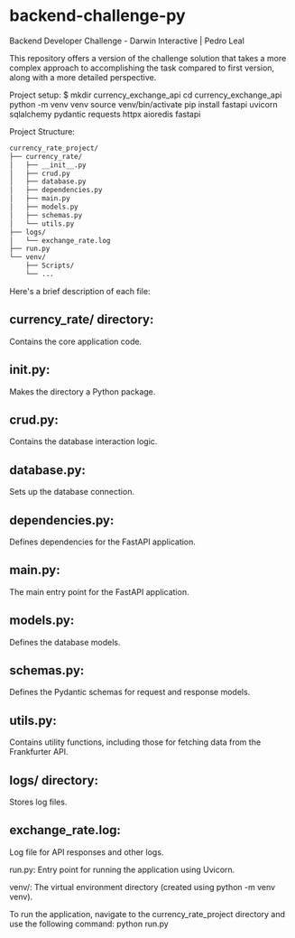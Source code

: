 # backend-challenge-py
 Backend Developer Challenge - Darwin Interactive | Pedro Leal

This repository offers a version of the challenge solution that takes a more complex approach to accomplishing the task compared to first version, along with a more detailed perspective.

Project setup:
$ mkdir currency_exchange_api
cd currency_exchange_api
python -m venv venv
source venv/bin/activate
pip install fastapi uvicorn sqlalchemy pydantic requests httpx aioredis fastapi

Project Structure:
```bash
currency_rate_project/
├── currency_rate/
│   ├── __init__.py
│   ├── crud.py
│   ├── database.py
│   ├── dependencies.py
│   ├── main.py
│   ├── models.py
│   ├── schemas.py
│   └── utils.py
├── logs/
│   └── exchange_rate.log
├── run.py
└── venv/
    ├── Scripts/
    └── ...
```

Here's a brief description of each file:

## currency_rate/ directory:
Contains the core application code.

## __init__.py:
Makes the directory a Python package.

## crud.py:
Contains the database interaction logic.

## database.py:
Sets up the database connection.

## dependencies.py:
Defines dependencies for the FastAPI application.

## main.py:
The main entry point for the FastAPI application.

## models.py:
Defines the database models.

## schemas.py:
Defines the Pydantic schemas for request and response models.

## utils.py:
Contains utility functions, including those for fetching data from the Frankfurter API.

## logs/ directory:
Stores log files.

## exchange_rate.log:
Log file for API responses and other logs.

run.py: Entry point for running the application using Uvicorn.

venv/: The virtual environment directory (created using python -m venv venv).

To run the application, navigate to the currency_rate_project directory and use the following command: python run.py
